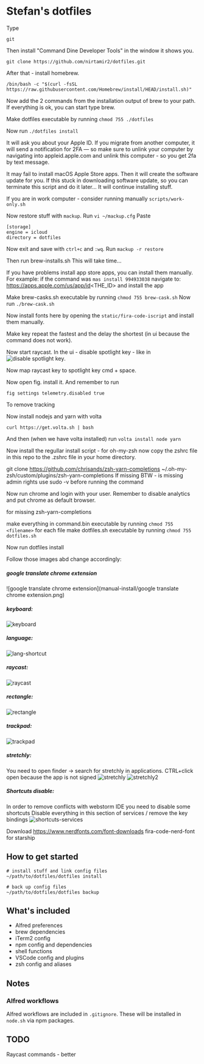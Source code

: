 # Stefan's dotfiles

Type

```
git
```

Then install "Command Dine Developer Tools" in the window it shows you.

```
git clone https://github.com/nirtamir2/dotfiles.git
```

After that - install homebrew.

```
/bin/bash -c "$(curl -fsSL https://raw.githubusercontent.com/Homebrew/install/HEAD/install.sh)"
```

Now add the 2 commands from the installation output of brew to your path. If everything is ok, you can start type brew.

Make dotfiles executable by running `chmod 755 ./dotfiles`

Now run ```./dotfiles install```

It will ask you about your Apple ID. If you migrate from another computer, it will send a notification for 2FA — so make sure to unlink your computer by navigating into appleid.apple.com and unlink this computer - so you get 2fa by text message.

It may fail to install macOS Apple Store apps.
Then it will create the software update for you.
If this stuck in downloading software update, so you can terminate this script and do it later...
It will continue installing stuff.

If you are in work computer - consider running manually `scripts/work-only.sh`

Now restore stuff with `mackup`.
Run `vi ~/mackup.cfg`
Paste 
```
[storage]
engine = icloud
directory = dotfiles
```
Now exit and save with `ctrl+c` and `:wq`.
Run `mackup -r restore`

Then run brew-installs.sh This will take time...

If you have problems install app store apps, you can install them manually. For example: if the command
was `mas install 994933038` navigate to:
https://apps.apple.com/us/app/id<THE_ID>
and install the app

Make brew-casks.sh executable by running `chmod 755 brew-cask.sh`
Now run ```./brew-cask.sh```

Now install fonts here by opening the `static/fira-code-iscript` and install them manually.

Make key repeat the fastest and the delay the shortest (in ui because the command does not work).

Now start raycast. In the ui - disable spotlight key - like in ![disable spotlight key](./spotlight.png).

Now map raycast key to spotlight key cmd + space.

Now open fig. install it. And remember to run

```
fig settings telemetry.disabled true
```

To remove tracking

Now install nodejs and yarn with volta

```
curl https://get.volta.sh | bash
```

And then (when we have volta installed) run
```volta install node yarn```

Now install the regullar install script - for oh-my-zsh
now copy the zshrc file in this repo to the .zshrc file in your home directory.

git clone https://github.com/chrisands/zsh-yarn-completions ~/.oh-my-zsh/custom/plugins/zsh-yarn-completions
If missing
BTW - is missing admin rights use sudo -v before running the command

Now run chrome and login with your user. Remember to disable analytics and put chrome as default browser.

for missing zsh-yarn-completions


make everything in command.bin executable by running `chmod 755 <filename>` for each file
make dotfiles.sh executable by running `chmod 755 dotfiles.sh`

Now run dotfiles install

Follow those images abd change accordingly:
##### google translate chrome extension
![google translate chrome extension](manual-install/google translate chrome extension.png)
##### keyboard:
![keyboard](manual-install/keyboard.png)
##### language:
![lang-shortcut](manual-install/lang-shortcut.png)
##### raycast:
![raycast](manual-install/raycast.png)
##### rectangle:
![rectangle](manual-install/rectangle.png)
##### trackpad:
![trackpad](manual-install/trackpad.png)
##### stretchly:
You need to open finder -> search for stretchly in applications. CTRL+click open because the app is not signed
![stretchly](manual-install/stretchly.png)
![stretchly2](manual-install/stretchly2.png)
##### Shortcuts disable:
In order to remove conflicts with webstorm IDE you need to disable some shortcuts
Disable everything in this section of services / remove the key bindings
![shortcuts-services](manual-install/shortcuts-services.png)


Download https://www.nerdfonts.com/font-downloads fira-code-nerd-font for starship


## How to get started

```
# install stuff and link config files
~/path/to/dotfiles/dotfiles install

# back up config files
~/path/to/dotfiles/dotfiles backup
```

## What's included

- Alfred preferences
- brew dependencies
- iTerm2 config
- npm config and dependencies
- shell functions
- VSCode config and plugins
- zsh config and aliases

## Notes

### Alfred workflows

Alfred workflows are included in `.gitignore`. These will be installed in `node.sh` via npm packages.


## TODO
Raycast commands - better